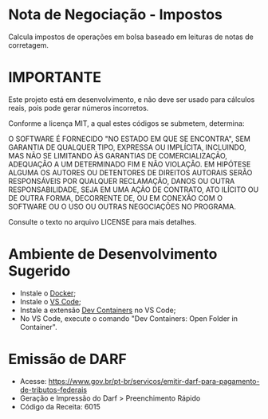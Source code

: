 # Nota de Negociação - Impostos

Calcula impostos de operações em bolsa baseado em leituras de notas de corretagem.

# IMPORTANTE

Este projeto está em desenvolvimento, e não deve ser usado para cálculos reais, pois pode gerar números incorretos.

Conforme a licença MIT, a qual estes códigos se submetem, determina:

O SOFTWARE É FORNECIDO "NO ESTADO EM QUE SE ENCONTRA", SEM GARANTIA DE QUALQUER TIPO, EXPRESSA OU IMPLÍCITA, INCLUINDO, MAS NÃO SE LIMITANDO ÀS GARANTIAS DE COMERCIALIZAÇÃO, ADEQUAÇÃO A UM DETERMINADO FIM E NÃO VIOLAÇÃO. EM HIPÓTESE ALGUMA OS AUTORES OU DETENTORES DE DIREITOS AUTORAIS SERÃO RESPONSÁVEIS POR QUALQUER RECLAMAÇÃO, DANOS OU OUTRA RESPONSABILIDADE, SEJA EM UMA AÇÃO DE CONTRATO, ATO ILÍCITO OU DE OUTRA FORMA, DECORRENTE DE, OU EM CONEXÃO COM O SOFTWARE OU O USO OU OUTRAS NEGOCIAÇÕES NO PROGRAMA.

Consulte o texto no arquivo LICENSE para mais detalhes.

# Ambiente de Desenvolvimento Sugerido

- Instale o [Docker](https://www.docker.com/);
- Instale o [VS Code](https://code.visualstudio.com/);
- Instale a extensão [Dev Containers](https://marketplace.visualstudio.com/items?itemName=ms-vscode-remote.remote-containers) no VS Code;
- No VS Code, execute o comando "Dev Containers: Open Folder in Container".

# Emissão de DARF

- Acesse: https://www.gov.br/pt-br/servicos/emitir-darf-para-pagamento-de-tributos-federais
- Geração e Impressão do Darf > Preenchimento Rápido
- Código da Receita: 6015
